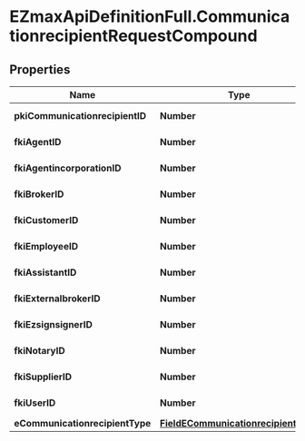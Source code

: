 # EZmaxApiDefinitionFull.CommunicationrecipientRequestCompound

## Properties

Name | Type | Description | Notes
------------ | ------------- | ------------- | -------------
**pkiCommunicationrecipientID** | **Number** | The unique ID of the Communicationrecipient. | [optional] 
**fkiAgentID** | **Number** | The unique ID of the Agent. | [optional] 
**fkiAgentincorporationID** | **Number** | The unique ID of the Agentincorporation. | [optional] 
**fkiBrokerID** | **Number** | The unique ID of the Broker. | [optional] 
**fkiCustomerID** | **Number** | The unique ID of the Customer. | [optional] 
**fkiEmployeeID** | **Number** | The unique ID of the Employee. | [optional] 
**fkiAssistantID** | **Number** | The unique ID of the Assistant. | [optional] 
**fkiExternalbrokerID** | **Number** | The unique ID of the Externalbroker. | [optional] 
**fkiEzsignsignerID** | **Number** | The unique ID of the Ezsignsigner | [optional] 
**fkiNotaryID** | **Number** | The unique ID of the Notary. | [optional] 
**fkiSupplierID** | **Number** | The unique ID of the Supplier. | [optional] 
**fkiUserID** | **Number** | The unique ID of the User | [optional] 
**eCommunicationrecipientType** | [**FieldECommunicationrecipientType**](FieldECommunicationrecipientType.md) |  | [optional] 


